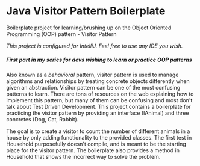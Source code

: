 # Java Visitor Pattern Boilerplate

Boilerplate project for learning/brushing up on the Object Oriented Programming (OOP) pattern - Visitor Pattern

*This project is configured for IntelliJ. Feel free to use any IDE you wish.*

##### First part in my series for devs wishing to learn or practice OOP patterns
Also known as a *behavioral* pattern, visitor pattern is used to manage algorithms and relationships by treating concrete objects differently when given an abstraction.
Visitor pattern can be one of the most confusing patterns to learn. There are tons of resources on the web explaining how to implement this pattern,  but many of them can be confusing and most don't talk about Test Driven Development. This project contains a boilerplate for practicing the visitor pattern by providing an interface (IAnimal) and three concretes (Dog, Cat, Rabbit).

The goal is to create a visitor to count the number of different animals in a house by only adding functionality to the provided classes.
The first test in Household purposefully doesn't compile, and is meant to be the starting place for the visitor pattern.
The boilerplate also provides a method in Household that shows the incorrect way to solve the problem.